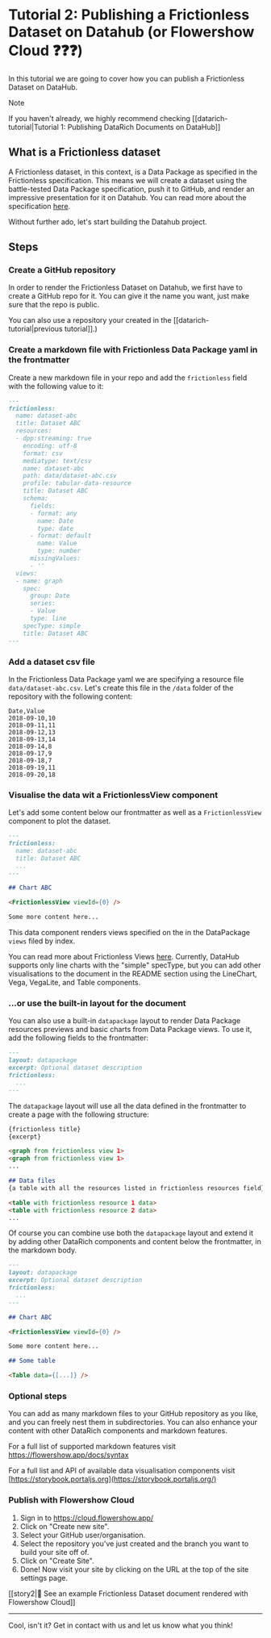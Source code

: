 # Tutorial 2: Publishing a Frictionless Dataset on Datahub (or Flowershow Cloud ❓❓❓)

In this tutorial we are going to cover how you can publish a Frictionless Dataset on DataHub.

> [!note]
> If you haven't already, we highly recommend checking [[datarich-tutorial|Tutorial 1: Publishing DataRich Documents on DataHub]]

## What is a Frictionless dataset

A Frictionless dataset, in this context, is a Data Package as specified in the Frictionless specification. This means we will create a dataset using the battle-tested Data Package specification, push it to GitHub, and render an impressive presentation for it on Datahub. You can read more about the specification [here](https://specs.frictionlessdata.io/guides/data-package/).

Without further ado, let's start building the Datahub project.

## Steps

### Create a GitHub repository

In order to render the Frictionless Dataset on Datahub, we first have to create a GitHub repo for it. You can give it the name you want, just make sure that the repo is public.

You can also use a repository your created in the [[datarich-tutorial|previous tutorial]].)

### Create a markdown file with Frictionless Data Package yaml in the frontmatter

Create a new markdown file in your repo and add the `frictionless` field with the following value to it:

```md
---
frictionless:
  name: dataset-abc
  title: Dataset ABC
  resources:
  - dpp:streaming: true
    encoding: utf-8
    format: csv
    mediatype: text/csv
    name: dataset-abc
    path: data/dataset-abc.csv
    profile: tabular-data-resource
    title: Dataset ABC
    schema:
      fields:
      - format: any
        name: Date
        type: date
      - format: default
        name: Value
        type: number
      missingValues:
      - ''
  views:
  - name: graph
    spec:
      group: Date
      series:
      - Value
      type: line
    specType: simple
    title: Dataset ABC
---
```

### Add a dataset csv file

In the Frictionless Data Package yaml we are specifying a resource file `data/dataset-abc.csv`. Let's create this file in the `/data` folder of the repository with the following content:

```csv
Date,Value
2018-09-10,10
2018-09-11,11
2018-09-12,13
2018-09-13,14
2018-09-14,8
2018-09-17,9
2018-09-18,7
2018-09-19,11
2018-09-20,18
```

### Visualise the data wit a FrictionlessView component

Let's add some content below our frontmatter as well as a `FrictionlessView` component to plot the dataset.

```markdown 
---
frictionless:
  name: dataset-abc
  title: Dataset ABC
  ...
---

## Chart ABC

<FrictionlessView viewId={0} />

Some more content here...

```

This data component renders views specified on the in the DataPackage `views` filed by index.

You can read more about Frictionless Views [here](https://specs.frictionlessdata.io/views/#specification). Currently, DataHub supports only line charts with the "simple" specType, but you can add other visualisations to the document in the README section using the LineChart, Vega, VegaLite, and Table components.

### ...or use the built-in layout for the document

You can also use a built-in `datapackage` layout to render Data Package resources previews and basic charts from Data Package views. To use it, add the following fields to the frontmatter:

```markdown
---
layout: datapackage
excerpt: Optional dataset description
frictionless:
  ...
---
```

The `datapackage` layout will use all the data defined in the frontmatter to create a page with the following structure:

```md
{frictionless title}
{excerpt}

<graph from frictionless view 1>
<graph from frictionless view 1>
...

## Data files
{a table with all the resources listed in frictionless resources field}

<table with frictionless resource 1 data>
<table with frictionless resource 2 data>
...

```

Of course you can combine use both the `datapackage` layout and extend it by adding other DataRich components and content below the frontmatter, in the markdown body.

```markdown
---
layout: datapackage
excerpt: Optional dataset description
frictionless:
  ...
---

## Chart ABC

<FrictionlessView viewId={0} />

Some more content here...

## Some table

<Table data={[...]} />
```

### Optional steps

You can add as many markdown files to your GitHub repository as you like, and you can freely nest them in subdirectories. You can also enhance your content with other DataRich components and markdown features.

For a full list of supported markdown features visit https://flowershow.app/docs/syntax

For a full list and API of available data visualisation components visit [https://storybook.portaljs.org](https://storybook.portaljs.org/)

### Publish with Flowershow Cloud

1. Sign in to https://cloud.flowershow.app/
2. Click on "Create new site".
3. Select your GitHub user/organisation.
4. Select the repository you've just created and the branch you want to build your site off of.
5. Click on "Create Site".
6. Done! Now visit your site by clicking on the URL at the top of the site settings page.

[[story2|👀 See an example Frictionless Dataset document rendered with Flowershow Cloud]]
___

Cool, isn't it? Get in contact with us and let us know what you think!